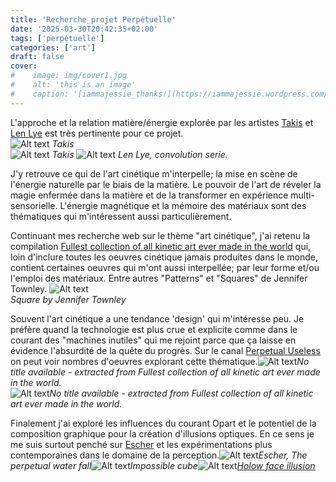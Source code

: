 ```yaml
---
title: 'Recherche_projet Perpétuelle'
date: '2025-03-30T20:42:35+02:00'
tags: ['perpétuelle']
categories: ['art']
draft: false
cover:
#    image: img/cover1.jpg
#    alt: 'this is an image'
#    caption: '[iammajessie_thanks!](https://iammajessie.wordpress.com/wp-content/uploads/2013/01/a113.jpg)'
---
```

L'approche et la relation matière/énergie explorée par les artistes [Takis](https://www.wikiart.org/en/takis) et [Len Lye](https://www.lenlyefoundation.com/) est très pertinente pour ce projet.    
![Alt text](/img/takis1.jpg) *Takis*  
![Alt text](/img/takis2.jpg) *Takis* 
![Alt text](/img/LenLye1.jpg) *Len Lye, convolution serie.* 

J'y retrouve ce qui de l'art cinétique m'interpelle; la mise en scène de l'énergie naturelle par le biais de la matière. Le pouvoir de l'art de réveler la magie enfermée dans la matière et de la transformer en expérience multi-sensorielle. L'énergie magnétique et la mémoire des matériaux sont des thématiques qui m'intéressent aussi particulièrement. 

Continuant mes recherche web sur le thème "art cinétique", j'ai retenu la compilation [Fullest collection of all kinetic art ever made in the world](https://www.youtube.com/watch?v=wVZnULlW0tg) qui, loin d'inclure toutes les oeuvres cinétique jamais produites dans le monde, contient certaines oeuvres qui m'ont aussi interpellée; par leur forme et/ou l'emploi des matériaux. Entre autres "Patterns" et "Squares" de Jennifer Townley. 
![Alt text](/img/square.jpg)  
*Square by Jennifer Townley*

Souvent l'art cinétique a une tendance 'design' qui m'intéresse peu. Je préfère quand la technologie est plus crue et explicite comme dans le courant des "machines inutiles" qui me rejoint parce que ça laisse en évidence l'absurdité de la quête du progrès. Sur le canal [Perpetual Useless](https://www.youtube.com/@PerpetualUseless) on peut voir nombres d'oeuvres explorant cette thématique.![Alt text](/img/lift.jpg)*No title available - extracted from Fullest collection of all kinetic art ever made in the world.*  
![Alt text](/img/anonymous1.jpg)*No title available - extracted from Fullest collection of all kinetic art ever made in the world.*  

Finalement j'ai exploré les influences du courant Opart et le potentiel de la composition graphique pour la création d'illusions optiques. En ce sens je me suis surtout penché sur [Escher](https://en.wikipedia.org/wiki/M._C._Escher) et les expérimentations plus contemporaines dans le domaine de la perception.![Alt text](/img/escher1.jpg)*Escher, The perpetual water fall*![Alt text](/img/imposiblecube.jpg)*Impossible cube*![Alt text](/img/hollowface.jpg)*[Holow face illusion](https://www.youtube.com/watch?v=sKa0eaKsdA0&t=1s)*

